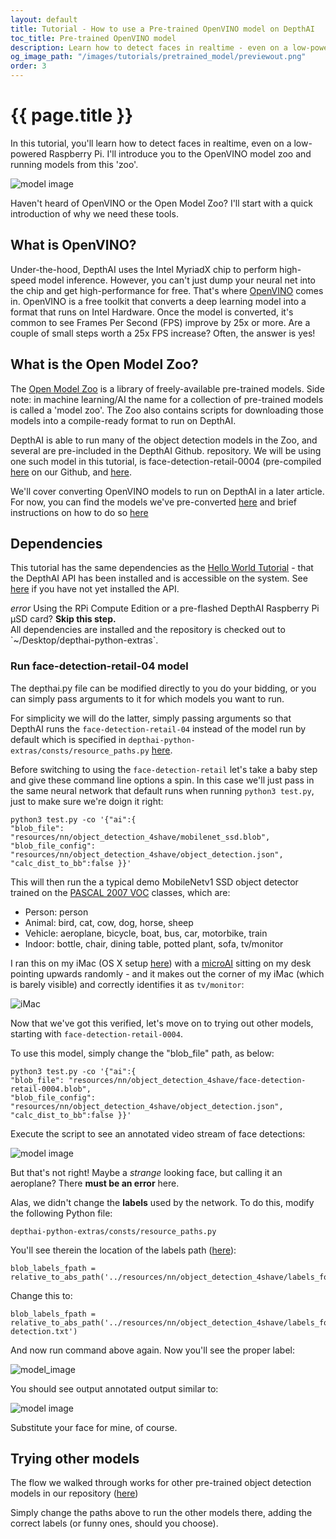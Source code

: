 ```yaml
---
layout: default
title: Tutorial - How to use a Pre-trained OpenVINO model on DepthAI
toc_title: Pre-trained OpenVINO model
description: Learn how to detect faces in realtime - even on a low-powered Raspberry Pi - with a pre-trained model.
og_image_path: "/images/tutorials/pretrained_model/previewout.png"
order: 3
---
```


# {{ page.title }}

In this tutorial, you'll learn how to detect faces in realtime, even on a low-powered Raspberry Pi. I'll introduce you to the OpenVINO model zoo and running models from this 'zoo'.  

![model image](/images/tutorials/pretrained_model/previewout2.png)

Haven't heard of OpenVINO or the Open Model Zoo? I'll start with a quick introduction of why we need these tools.

## What is OpenVINO?

Under-the-hood, DepthAI uses the Intel MyriadX chip to perform high-speed model inference. However, you can't just dump your neural net into the chip and get high-performance for free. That's where [OpenVINO](https://docs.openvinotoolkit.org/) comes in. OpenVINO is a free toolkit that converts a deep learning model into a format that runs on Intel Hardware. Once the model is converted, it's common to see Frames Per Second (FPS) improve by 25x or more. Are a couple of small steps worth a 25x FPS increase? Often, the answer is yes!

## What is the Open Model Zoo?

The [Open Model Zoo](https://github.com/opencv/open_model_zoo) is a library of freely-available pre-trained models.  Side note: in machine learning/AI the name for a collection of pre-trained models is called a 'model zoo'. The Zoo also contains scripts for downloading those models into a compile-ready format to run on DepthAI.

DepthAI is able to run many of the object detection models in the Zoo, and several are pre-included in the DepthAI Github.   repository.  We will be using one such model in this tutorial, is face-detection-retail-0004 (pre-compiled [here](https://github.com/luxonis/depthai-python-extras/blob/master/resources/nn/object_detection_4shave/face-detection-retail-0004.blob) on our Github, and [here](https://docs.openvinotoolkit.org/2020.1/_models_intel_face_detection_retail_0004_description_face_detection_retail_0004.html).

We'll cover converting OpenVINO models to run on DepthAI in a later article.  For now, you can find the models we've pre-converted [here](https://github.com/luxonis/depthai-python-extras/tree/master/resources/nn) and brief instructions on how to do so [here](https://github.com/luxonis/depthai-python-extras#conversion-of-existing-trained-models-into-intel-movidius-binary-format)

## Dependencies

This tutorial has the same dependencies as the [Hello World Tutorial](/tutorials/hello_world#dependencies) - that the DepthAI API has been installed and is accessible on the system.  See [here](https://docs.luxonis.com/api/) if you have not yet installed the API.
<div class="alert alert-primary" role="alert">
<i class="material-icons">
error
</i>
  Using the RPi Compute Edition or a pre-flashed DepthAI Raspberry Pi µSD card? <strong>Skip this step.</strong><br/>
  <span class="small">All dependencies are installed and the repository is checked out to `~/Desktop/depthai-python-extras`.</span>
</div>

### Run face-detection-retail-04 model

The depthai.py file can be modified directly to you do your bidding, or you can simply pass arguments to it for which models you want to run.  

For simplicity we will do the latter, simply passing arguments so that DepthAI runs the `face-detection-retail-04` instead of the model run by default which is specified in `depthai-python-extras/consts/resource_paths.py` [here](https://github.com/luxonis/depthai-python-extras/blob/master/consts/resource_paths.py).

Before switching to using the `face-detection-retail` let's take a baby step and give these command line options a spin.  In this case we'll just pass in the same neural network that default runs when running `python3 test.py`, just to make sure we're doign it right:

```
python3 test.py -co '{"ai":{
"blob_file": "resources/nn/object_detection_4shave/mobilenet_ssd.blob",
"blob_file_config": "resources/nn/object_detection_4shave/object_detection.json",
"calc_dist_to_bb":false }}'
```
This will then run the a typical demo MobileNetv1 SSD object detector trained on the [PASCAL 2007 VOC](http://host.robots.ox.ac.uk/pascal/VOC/voc2007/) classes, which are:
* Person: person
* Animal: bird, cat, cow, dog, horse, sheep
* Vehicle: aeroplane, bicycle, boat, bus, car, motorbike, train
* Indoor: bottle, chair, dining table, potted plant, sofa, tv/monitor

I ran this on my iMac (OS X setup [here](https://docs.luxonis.com/api/#mac-os-x)) with a [microAI](https://shop.luxonis.com/products/bw1093) sitting on my desk pointing upwards randomly - and it makes out the corner of my iMac (which is barely visible) and correctly identifies it as `tv/monitor`:

![iMac](/images/tutorials/pretrained_model/tvmonitor.png)

Now that we've got this verified, let's move on to trying out other models, starting with `face-detection-retail-0004`.

To use this model, simply change the "blob_file" path, as below:
```
python3 test.py -co '{"ai":{
"blob_file": "resources/nn/object_detection_4shave/face-detection-retail-0004.blob",
"blob_file_config": "resources/nn/object_detection_4shave/object_detection.json",
"calc_dist_to_bb":false }}'
```
Execute the script to see an annotated video stream of face detections:

![model image](/images/tutorials/pretrained_model/aeroplane_face.png)

But that's not right!  Maybe a *strange* looking face, but calling it an aeroplane?  There **must be an error** here.

Alas, we didn't change the **labels** used by the network.  To do this, modify the following Python file:
```
depthai-python-extras/consts/resource_paths.py
```

You'll see therein the location of the labels path ([here](https://github.com/luxonis/depthai-python-extras/blob/cdb902179590f0e7b684dde994369e137794a2ef/consts/resource_paths.py#L14)):
```
blob_labels_fpath = relative_to_abs_path('../resources/nn/object_detection_4shave/labels_for_mobilenet_ssd.txt')
```

Change this to:
```
blob_labels_fpath = relative_to_abs_path('../resources/nn/object_detection_4shave/labels_for_face-detection.txt')
```

And now run command above again.  Now you'll see the proper label:

![model_image](/images/tutorials/pretrained_model/correct-face.png)

You should see output annotated output similar to:

![model image](/images/tutorials/pretrained_model/previewout.png)

Substitute your face for mine, of course.

## Trying other models

The flow we walked through works for other pre-trained object detection models in our repository ([here](https://github.com/luxonis/depthai-python-extras/tree/master/resources/nn))

Simply change the paths above to run the other models there, adding the correct labels (or funny ones, should you choose).
